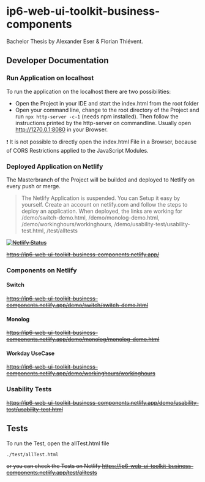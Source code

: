 # ip6-web-ui-toolkit-business-components

Bachelor Thesis by Alexander Eser & Florian Thiévent.

## Developer Documentation


### Run Application on localhost
To run the application on the localhost there are two possibilities:
* Open the Project in your IDE and start the index.html from the root folder
* Open your command line, change to the root directory of the Project and run ```npx http-server -c-1``` (needs npm installed). Then follow the instructions printed by the http-server on commandline. Usually open http://1270.0.1:8080 in your Browser.

:exclamation: It is not possible to directly open the index.html File in a Browser, because of CORS Restrictions applied to the JavaScript Modules.


### Deployed Application on Netlify
The Masterbranch of the Project will be builded and deployed to Netlify on every push or merge.

> The Netlify Application is suspended. You can Setup it easy by yourself.
> Create an account on netlify.com and follow the steps to deploy an application. 
> When deployed, the links are working for /demo/switch-demo.html, /demo/monolog-demo.html, /demo/workinghours/workinghours, /demo/usability-test/usability-test.html, /test/alltests

~~[![Netlify Status](https://api.netlify.com/api/v1/badges/6ef025d1-1f8f-4299-992c-c0b72d136236/deploy-status)](https://app.netlify.com/sites/ip6-web-ui-toolkit-business-components/deploys)~~

~~https://ip6-web-ui-toolkit-business-components.netlify.app/~~

### Components on Netlify
#### Switch
~~https://ip6-web-ui-toolkit-business-components.netlify.app/demo/switch/switch-demo.html~~
#### Monolog
~~https://ip6-web-ui-toolkit-business-components.netlify.app/demo/monolog/monolog-demo.html~~
#### Workday UseCase
~~https://ip6-web-ui-toolkit-business-components.netlify.app/demo/workinghours/workinghours~~
### Usability Tests
~~https://ip6-web-ui-toolkit-business-components.netlify.app/demo/usability-test/usability-test.html~~


## Tests
To run the Test, open the allTest.html file
```bash
./test/allTest.html
```

~~or you can check the Tests on Netlify https://ip6-web-ui-toolkit-business-components.netlify.app/test/alltests~~



